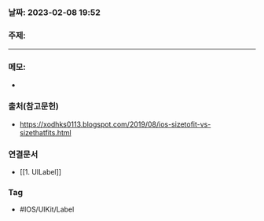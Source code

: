 ### 날짜: 2023-02-08 19:52

### 주제: 
---
### 메모: 
- 

### 출처(참고문헌) 
- https://xodhks0113.blogspot.com/2019/08/ios-sizetofit-vs-sizethatfits.html

### 연결문서 
- [[1. UILabel]]

### Tag
- #IOS/UIKit/Label  